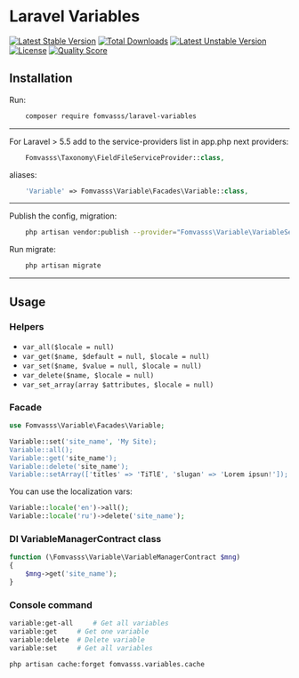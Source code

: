 # Laravel Variables

[![Latest Stable Version](https://poser.pugx.org/fomvasss/laravel-variables/v/stable)](https://packagist.org/packages/fomvasss/laravel-variables)
[![Total Downloads](https://poser.pugx.org/fomvasss/laravel-variables/downloads)](https://packagist.org/packages/fomvasss/laravel-variables)
[![Latest Unstable Version](https://poser.pugx.org/fomvasss/laravel-variables/v/unstable)](https://packagist.org/packages/fomvasss/laravel-variables)
[![License](https://poser.pugx.org/fomvasss/laravel-variables/license)](https://packagist.org/packages/fomvasss/laravel-variables)
[![Quality Score](https://img.shields.io/scrutinizer/g/fomvasss/laravel-variables.svg?style=flat-square)](https://scrutinizer-ci.com/g/fomvasss/laravel-variables)

## Installation
Run:
```bash
	composer require fomvasss/laravel-variables
```
---
For Laravel > 5.5 add to the service-providers list in app.php next
providers:
```php
	Fomvasss\Taxonomy\FieldFileServiceProvider::class,
```
aliases:
```php
	'Variable' => Fomvasss\Variable\Facades\Variable::class,
```
---

Publish the config, migration:
```bash
	php artisan vendor:publish --provider="Fomvasss\Variable\VariableServiceProvider"
```

Run migrate:
```bash
	php artisan migrate
```

---
## Usage
### Helpers
- `var_all($locale = null)`
- `var_get($name, $default = null, $locale = null)`
- `var_set($name, $value = null, $locale = null)`
- `var_delete($name, $locale = null)`
- `var_set_array(array $attributes, $locale = null)`

### Facade
```php
use Fomvasss\Variable\Facades\Variable;

Variable::set('site_name', 'My Site);
Variable::all();
Variable::get('site_name');
Variable::delete('site_name');
Variable::setArray(['titles' => 'TiTlE', 'slugan' => 'Lorem ipsun!']);
```
You can use the localization vars:
```php
Variable::locale('en')->all();
Variable::locale('ru')->delete('site_name');
```

### DI VariableManagerContract class
```php
function (\Fomvasss\Variable\VariableManagerContract $mng)
{
	$mng->get('site_name');
}
```

### Console command
```bash
variable:get-all     # Get all variables
variable:get     # Get one variable
variable:delete  # Delete variable
variable:set     # Get all variables

php artisan cache:forget fomvasss.variables.cache
```

